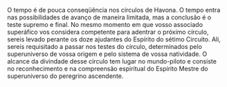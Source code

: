 ﻿O tempo é de pouca conseqüência nos círculos de Havona. O tempo entra nas possibilidades de avanço de maneira limitada, mas a conclusão é o teste supremo e final. No mesmo momento em que vosso associado superáfico vos considera competente para adentrar o próximo círculo, sereis levado perante os doze ajudantes do Espírito do sétimo Circuito. Ali, sereis requisitado a passar nos testes do círculo, determinados pelo superuniverso de vossa origem e pelo sistema de vossa natividade. O alcance da divindade desse círculo tem lugar no mundo-piloto e consiste no reconhecimento e na compreensão espiritual do Espírito Mestre do superuniverso do peregrino ascendente.